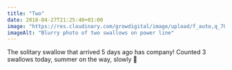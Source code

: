 ```yaml
---
title: "Two"
date: 2018-04-27T21:25:40+01:00
image: "https://res.cloudinary.com/growdigital/image/upload/f_auto,q_70,w_736/v1544110139/swallows-40843865805.jpg"
imageAlt: "Blurry photo of two swallows on power line"
---
```


The solitary swallow that arrived 5 days ago has company! Counted 3 swallows today, summer on the way, slowly 🙂
